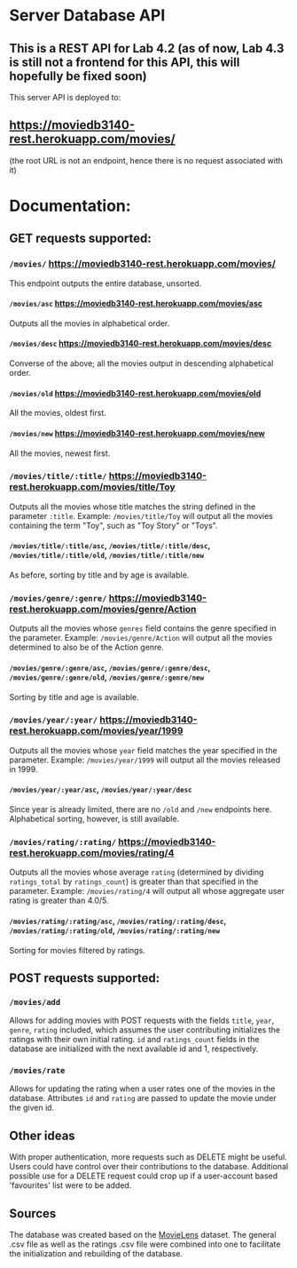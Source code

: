 # Server Database API

## This is a REST API for Lab 4.2 (as of now, Lab 4.3 is still not a frontend for this API, this will hopefully be fixed soon)

This server API is deployed to:

## https://moviedb3140-rest.herokuapp.com/movies/

(the root URL is not an endpoint, hence there is no request associated with it) 

# Documentation:


## GET requests supported:

### `/movies/` https://moviedb3140-rest.herokuapp.com/movies/

This endpoint outputs the entire database, unsorted.

#### `/movies/asc` https://moviedb3140-rest.herokuapp.com/movies/asc

Outputs all the movies in alphabetical order.

#### `/movies/desc` https://moviedb3140-rest.herokuapp.com/movies/desc

Converse of the above; all the movies output in descending alphabetical order.

#### `/movies/old` https://moviedb3140-rest.herokuapp.com/movies/old

All the movies, oldest first.


#### `/movies/new` https://moviedb3140-rest.herokuapp.com/movies/new

All the movies, newest first.


### `/movies/title/:title/` https://moviedb3140-rest.herokuapp.com/movies/title/Toy

Outputs all the movies whose title matches the string defined in the parameter `:title`. Example: `/movies/title/Toy` will output all the movies containing the term "Toy", such as "Toy Story" or "Toys".


#### `/movies/title/:title/asc`, `/movies/title/:title/desc`, `/movies/title/:title/old`, `/movies/title/:title/new`

As before, sorting by title and by age is available.


### `/movies/genre/:genre/` https://moviedb3140-rest.herokuapp.com/movies/genre/Action

Outputs all the movies whose `genres` field contains the genre specified in the parameter. Example: `/movies/genre/Action` will output all the movies determined to also be of the Action genre.


#### `/movies/genre/:genre/asc`, `/movies/genre/:genre/desc`, `/movies/genre/:genre/old`, `/movies/genre/:genre/new`

Sorting by title and age is available.


### `/movies/year/:year/` https://moviedb3140-rest.herokuapp.com/movies/year/1999

Outputs all the movies whose `year` field matches the year specified in the parameter. Example: `/movies/year/1999` will output all the movies released in 1999.


#### `/movies/year/:year/asc`, `/movies/year/:year/desc`

Since year is already limited, there are no `/old` and `/new` endpoints here. Alphabetical sorting, however, is still available.



### `/movies/rating/:rating/` https://moviedb3140-rest.herokuapp.com/movies/rating/4

Outputs all the movies whose average `rating` (determined by dividing `ratings_total` by `ratings_count`) is greater than that specified in the parameter. Example: `/movies/rating/4` will output all whose aggregate user rating is greater than 4.0/5.


#### `/movies/rating/:rating/asc`, `/movies/rating/:rating/desc`, `/movies/rating/:rating/old`, `/movies/rating/:rating/new`

Sorting for movies filtered by ratings.


## POST requests supported:

### `/movies/add`

Allows for adding movies with POST requests with the fields `title`, `year`, `genre`, `rating` included, which assumes the user contributing initializes the ratings with their own initial rating. `id` and `ratings_count` fields in the database are initialized with the next available id and 1, respectively.


### `/movies/rate`

Allows for updating the rating when a user rates one of the movies in the database. Attributes `id` and `rating` are passed to update the movie under the given id.


## Other ideas

With proper authentication, more requests such as DELETE might be useful. Users could have control over their contributions to the database. Additional possible use for a DELETE request could crop up if a user-account based 'favourites' list were to be added.


## Sources

The database was created based on the [MovieLens](https://grouplens.org/datasets/movielens/latest/) dataset. The general .csv file as well as the ratings .csv file were combined into one to facilitate the initialization and rebuilding of the database. 
